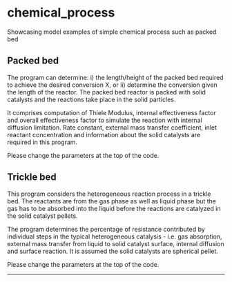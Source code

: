 chemical_process
================
Showcasing model examples of simple chemical process such as packed bed


Packed bed
----------
The program can determine: 
i) the length/height of the packed bed required to achieve the desired conversion X, or ii) determine the conversion given the length of the reactor.
The packed bed reactor is packed with solid catalysts and the reactions take place in the solid particles. 

It comprises computation of Thiele Modulus, internal effectiveness factor and overall effectiveness factor to simulate the reaction with internal diffusion limitation. Rate constant, external mass transfer coefficient, inlet reactant concentration and information about the solid catalysts are required in this program.

Please change the parameters at the top of the code.


Trickle bed
-----------
This program considers the heterogeneous reaction process in a trickle bed. The reactants are from the gas phase as well as liquid phase but the gas has to be absorbed into the liquid before the reactions are catalyzed in the solid catalyst pellets.

The program determines the percentage of resistance contributed by individual steps in the typical heterogeneous catalysis - i.e. gas absorption, external mass transfer from liquid to solid catalyst surface, internal diffusion and surface reaction. It is assumed the solid catalysts are spherical pellet.



Please change the parameters at the top of the code.


-------------------------------------


